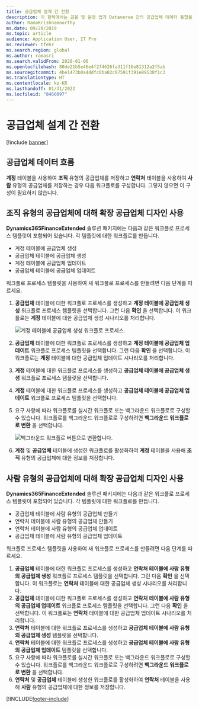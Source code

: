 ```yaml
---
title: 공급업체 설계 간 전환
description: 이 항목에서는 금융 및 운영 앱과 Dataverse 간의 공급업체 데이터 통합을 전환하는 방법에 대해 설명합니다.
author: RamaKrishnamoorthy
ms.date: 09/20/2019
ms.topic: article
audience: Application User, IT Pro
ms.reviewer: tfehr
ms.search.region: global
ms.author: ramasri
ms.search.validFrom: 2020-01-06
ms.openlocfilehash: 80de21b5e46e4f274626fa311f16e81312a2f5ab
ms.sourcegitcommit: 4be1473b0a4ddfc0ba82c07591f391e89538f1c3
ms.translationtype: HT
ms.contentlocale: ko-KR
ms.lasthandoff: 01/31/2022
ms.locfileid: "8460897"
---
```

# <a name="switch-between-vendor-designs"></a>공급업체 설계 간 전환

[!include [banner](../../includes/banner.md)]





## <a name="vendor-data-flow"></a>공급업체 데이터 흐름 

**계정** 테이블을 사용하여 **조직** 유형의 공급업체를 저장하고 **연락처** 테이블을 사용하여 **사람** 유형의 공급업체를 저장하는 경우 다음 워크플로를 구성합니다. 그렇지 않으면 이 구성이 필요하지 않습니다.

## <a name="use-the-extended-vendor-design-for-vendors-of-the-organization-type"></a>조직 유형의 공급업체에 대해 확장 공급업체 디자인 사용

**Dynamics365FinanceExtended** 솔루션 패키지에는 다음과 같은 워크플로 프로세스 템플릿이 포함되어 있습니다. 각 템플릿에 대한 워크플로를 만듭니다.

+ 계정 테이블에 공급업체 생성
+ 공급업체 테이블에 공급업체 생성
+ 계정 테이블에 공급업체 업데이트
+ 공급업체 테이블에 공급업체 업데이트

워크플로 프로세스 템플릿을 사용하여 새 워크플로 프로세스를 만들려면 다음 단계를 따르세요.

1. **공급업체** 테이블에 대한 워크플로 프로세스를 생성하고 **계정 테이블에 공급업체 생성** 워크플로 프로세스 템플릿을 선택합니다. 그런 다음 **확인** 을 선택합니다. 이 워크플로는 **계정** 테이블에 대한 공급업체 생성 시나리오를 처리합니다.

    ![계정 테이블에 공급업체 생성 워크플로 프로세스.](media/create_process.png)

2. **공급업체** 테이블에 대한 워크플로 프로세스를 생성하고 **계정 테이블에 공급업체 업데이트** 워크플로 프로세스 템플릿을 선택합니다. 그런 다음 **확인** 을 선택합니다. 이 워크플로는 **계정** 테이블에 대한 공급업체 업데이트 시나리오를 처리합니다.
3. **계정** 테이블에 대한 워크플로 프로세스를 생성하고 **공급업체 테이블에 공급업체 생성** 워크플로 프로세스 템플릿을 선택합니다.
4. **계정** 테이블에 대한 워크플로 프로세스를 생성하고 **공급업체 테이블에 공급업체 업데이트** 워크플로 프로세스 템플릿을 선택합니다.
5. 요구 사항에 따라 워크플로를 실시간 워크플로 또는 백그라운드 워크플로로 구성할 수 있습니다. 워크플로를 백그라운드 워크플로로 구성하려면 **백그라운드 워크플로로 변환** 을 선택합니다.

    ![백그라운드 워크플로 버튼으로 변환합니다.](media/background_workflow.png)

6. **계정** 및 **공급업체** 테이블에 생성한 워크플로를 활성화하여 **계정** 테이블을 사용해 **조직** 유형의 공급업체에 대한 정보를 저장합니다.

## <a name="use-the-extended-vendor-design-for-vendors-of-the-person-type"></a>사람 유형의 공급업체에 대해 확장 공급업체 디자인 사용

**Dynamics365FinanceExtended** 솔루션 패키지에는 다음과 같은 워크플로 프로세스 템플릿이 포함되어 있습니다. 각 템플릿에 대한 워크플로를 만듭니다.

+ 공급업체 테이블에 사람 유형의 공급업체 만들기
+ 연락처 테이블에 사람 유형의 공급업체 만들기
+ 연락처 테이블에 사람 유형의 공급업체 업데이트
+ 공급업체 테이블에 사람 유형의 공급업체 업데이트

워크플로 프로세스 템플릿을 사용하여 새 워크플로 프로세스를 만들려면 다음 단계를 따르세요.

1. **공급업체** 테이블에 대한 워크플로 프로세스를 생성하고 **연락처 테이블에 사람 유형의 공급업체 생성** 워크플로 프로세스 템플릿을 선택합니다. 그런 다음 **확인** 을 선택합니다. 이 워크플로는 **연락처** 테이블에 대한 공급업체 생성 시나리오를 처리합니다.
2. **공급업체** 테이블에 대한 워크플로 프로세스를 생성하고 **연락처 테이블에 사람 유형의 공급업체 업데이트** 워크플로 프로세스 템플릿을 선택합니다. 그런 다음 **확인** 을 선택합니다. 이 워크플로는 **연락처** 테이블에 대한 공급업체 업데이트 시나리오를 처리합니다.
3. **연락처** 테이블에 대한 워크플로 프로세스를 생성하고 **공급업체 테이블에 사람 유형의 공급업체 생성** 템플릿을 선택합니다.
4. **연락처** 테이블에 대한 워크플로 프로세스를 생성하고 **공급업체 테이블에 사람 유형의 공급업체 업데이트** 템플릿을 선택합니다.
5. 요구 사항에 따라 워크플로를 실시간 워크플로 또는 백그라운드 워크플로로 구성할 수 있습니다. 워크플로를 백그라운드 워크플로로 구성하려면 **백그라운드 워크플로로 변환** 을 선택합니다.
6. **연락처** 및 **공급업체** 테이블에 생성한 워크플로를 활성화하여 **연락처** 테이블을 사용해 **사람** 유형의 공급업체에 대한 정보를 저장합니다.


[!INCLUDE[footer-include](../../../../includes/footer-banner.md)]